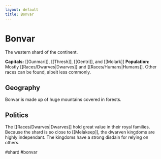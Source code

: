 ```yaml
---
layout: default
title: Bonvar
---
```


# Bonvar

The western shard of the continent.

**Capitals:** [[Gunmari]], [[Thresh]], [[Gentri]], and [[Molark]]
**Population:** Mostly [[Races/Dwarves|Dwarves]] and [[Races/Humans|Humans]]. Other races can be found, albeit less commonly.

## Geography
Bonvar is made up of huge mountains covered in forests.

## Politics
The [[Races/Dwarves|Dwarves]] hold great value in their royal families. Because the shard is so close to [[Melakeep]], the dwarven kingdoms are highly independant. The kingdoms have a strong disdain for relying on others.

#shard #bonvar